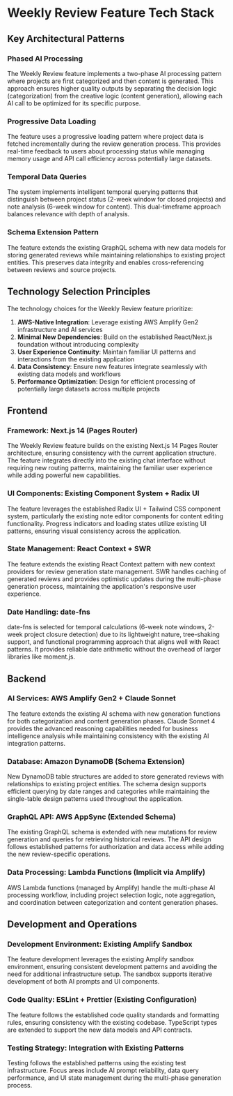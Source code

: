 # Weekly Review Feature Tech Stack

## Key Architectural Patterns

### Phased AI Processing
The Weekly Review feature implements a two-phase AI processing pattern where projects are first categorized and then content is generated. This approach ensures higher quality outputs by separating the decision logic (categorization) from the creative logic (content generation), allowing each AI call to be optimized for its specific purpose.

### Progressive Data Loading
The feature uses a progressive loading pattern where project data is fetched incrementally during the review generation process. This provides real-time feedback to users about processing status while managing memory usage and API call efficiency across potentially large datasets.

### Temporal Data Queries
The system implements intelligent temporal querying patterns that distinguish between project status (2-week window for closed projects) and note analysis (6-week window for content). This dual-timeframe approach balances relevance with depth of analysis.

### Schema Extension Pattern
The feature extends the existing GraphQL schema with new data models for storing generated reviews while maintaining relationships to existing project entities. This preserves data integrity and enables cross-referencing between reviews and source projects.

## Technology Selection Principles

The technology choices for the Weekly Review feature prioritize:

1. **AWS-Native Integration**: Leverage existing AWS Amplify Gen2 infrastructure and AI services
2. **Minimal New Dependencies**: Build on the established React/Next.js foundation without introducing complexity
3. **User Experience Continuity**: Maintain familiar UI patterns and interactions from the existing application
4. **Data Consistency**: Ensure new features integrate seamlessly with existing data models and workflows
5. **Performance Optimization**: Design for efficient processing of potentially large datasets across multiple projects

## Frontend

### Framework: Next.js 14 (Pages Router)
The Weekly Review feature builds on the existing Next.js 14 Pages Router architecture, ensuring consistency with the current application structure. The feature integrates directly into the existing chat interface without requiring new routing patterns, maintaining the familiar user experience while adding powerful new capabilities.

### UI Components: Existing Component System + Radix UI
The feature leverages the established Radix UI + Tailwind CSS component system, particularly the existing note editor components for content editing functionality. Progress indicators and loading states utilize existing UI patterns, ensuring visual consistency across the application.

### State Management: React Context + SWR
The feature extends the existing React Context pattern with new context providers for review generation state management. SWR handles caching of generated reviews and provides optimistic updates during the multi-phase generation process, maintaining the application's responsive user experience.

### Date Handling: date-fns
date-fns is selected for temporal calculations (6-week note windows, 2-week project closure detection) due to its lightweight nature, tree-shaking support, and functional programming approach that aligns well with React patterns. It provides reliable date arithmetic without the overhead of larger libraries like moment.js.

## Backend

### AI Services: AWS Amplify Gen2 + Claude Sonnet
The feature extends the existing AI schema with new generation functions for both categorization and content generation phases. Claude Sonnet 4 provides the advanced reasoning capabilities needed for business intelligence analysis while maintaining consistency with the existing AI integration patterns.

### Database: Amazon DynamoDB (Schema Extension)
New DynamoDB table structures are added to store generated reviews with relationships to existing project entities. The schema design supports efficient querying by date ranges and categories while maintaining the single-table design patterns used throughout the application.

### GraphQL API: AWS AppSync (Extended Schema)
The existing GraphQL schema is extended with new mutations for review generation and queries for retrieving historical reviews. The API design follows established patterns for authorization and data access while adding the new review-specific operations.

### Data Processing: Lambda Functions (Implicit via Amplify)
AWS Lambda functions (managed by Amplify) handle the multi-phase AI processing workflow, including project selection logic, note aggregation, and coordination between categorization and content generation phases.

## Development and Operations

### Development Environment: Existing Amplify Sandbox
The feature development leverages the existing Amplify sandbox environment, ensuring consistent development patterns and avoiding the need for additional infrastructure setup. The sandbox supports iterative development of both AI prompts and UI components.

### Code Quality: ESLint + Prettier (Existing Configuration)
The feature follows the established code quality standards and formatting rules, ensuring consistency with the existing codebase. TypeScript types are extended to support the new data models and API contracts.

### Testing Strategy: Integration with Existing Patterns
Testing follows the established patterns using the existing test infrastructure. Focus areas include AI prompt reliability, data query performance, and UI state management during the multi-phase generation process.